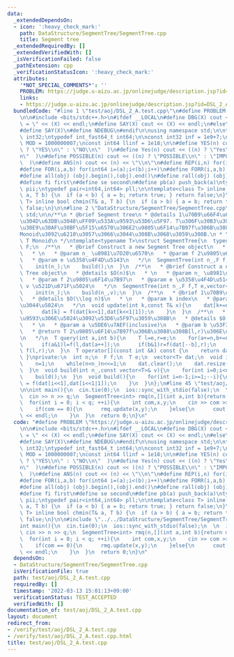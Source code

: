 ```yaml
---
data:
  _extendedDependsOn:
  - icon: ':heavy_check_mark:'
    path: DataStructure/SegmentTree/SegmentTree.cpp
    title: Segment tree
  _extendedRequiredBy: []
  _extendedVerifiedWith: []
  _isVerificationFailed: false
  _pathExtension: cpp
  _verificationStatusIcon: ':heavy_check_mark:'
  attributes:
    '*NOT_SPECIAL_COMMENTS*': ''
    PROBLEM: https://judge.u-aizu.ac.jp/onlinejudge/description.jsp?id=DSL_2_A
    links:
    - https://judge.u-aizu.ac.jp/onlinejudge/description.jsp?id=DSL_2_A
  bundledCode: "#line 1 \"test/aoj/DSL_2_A.test.cpp\"\n#define PROBLEM \"https://judge.u-aizu.ac.jp/onlinejudge/description.jsp?id=DSL_2_A\"\
    \n\n#include <bits/stdc++.h>\n#ifdef __LOCAL\n#define DBG(X) cout << #X << \"\
    \ = \" << (X) << endl;\n#define SAY(X) cout << (X) << endl;\n#else\n#define DBG(X)\n\
    #define SAY(X)\n#define NDEBUG\n#endif\n\nusing namespace std;\n\ntypedef int_fast32_t\
    \ int32;\ntypedef int_fast64_t int64;\n\nconst int32 inf = 1e9+7;\nconst int32\
    \ MOD = 1000000007;\nconst int64 llinf = 1e18;\n\n#define YES(n) cout << ((n)\
    \ ? \"YES\\n\" : \"NO\\n\"  )\n#define Yes(n) cout << ((n) ? \"Yes\\n\" : \"No\\\
    n\"  )\n#define POSSIBLE(n) cout << ((n) ? \"POSSIBLE\\n\" : \"IMPOSSIBLE\\n\"\
    \  )\n#define ANS(n) cout << (n) << \"\\n\"\n#define REP(i,n) for(int64 i=0;i<(n);++i)\n\
    #define FOR(i,a,b) for(int64 i=(a);i<(b);i++)\n#define FORR(i,a,b) for(int64 i=(a);i>=(b);i--)\n\
    #define all(obj) (obj).begin(),(obj).end()\n#define rall(obj) (obj).rbegin(),(obj).rend()\n\
    #define fi first\n#define se second\n#define pb(a) push_back(a)\ntypedef pair<int32,int32>\
    \ pii;\ntypedef pair<int64,int64> pll;\n\ntemplate<class T> inline bool chmax(T&\
    \ a, T b) {\n  if (a < b) { a = b; return true; } return false;\n}\ntemplate<class\
    \ T> inline bool chmin(T& a, T b) {\n  if (a > b) { a = b; return true; } return\
    \ false;\n}\n\n#line 2 \"DataStructure/SegmentTree/SegmentTree.cpp\"\nusing namespace\
    \ std;\n\n/**\n * @brief Segment tree\n * @details 1\u70B9\u66F4\u65B0\uFF08\u66F8\
    \u304D\u63DB\u3048\uFF09\u533A\u9593\u53D6\u5F97. T\u306F\u30B3\u30F3\u30B9\u30C8\
    \u30E9\u30AF\u30BF\u5F15\u6570\u306E2\u9805\u6F14\u7B97f\u306B\u3088\u3063\u3066\
    Monoid\u3092\u6210\u3057\u3066\u3044\u308B\u3068\u3059\u308B.\n * \n * @tparam\
    \ T Monoid\n */\ntemplate<typename T>\nstruct SegmentTree{\n  typedef function<T(T,T)>\
    \ F;\n  /**\n   * @brief Construct a new Segment Tree object\n   * @details $O(n)$\n\
    \   * \n   * @param n_ \u8981\u7D20\u6570\n   * @param f 2\u9805\u6F14\u7B97\n\
    \   * @param e \u5358\u4F4D\u5143\n   */\n  SegmentTree(int n_,F f,T e):f(f),e(e){\n\
    \    init(n_);\n    build();\n  }\n  /**\n   * @brief Construct a new Segment\
    \ Tree object\n   * @details $O(n)$\n   * \n   * @param n_ \u8981\u7D20\u6570\n\
    \   * @param f 2\u9805\u6F14\u7B97\n   * @param e \u5358\u4F4D\u5143\n   * @param\
    \ v \u521D\u671F\u5024\n   */\n  SegmentTree(int n_,F f,T e,vector<T>& v):f(f),e(e){\n\
    \    init(n_);\n    build(n_,v);\n  }\n  /**\n   * @brief 1\u70B9\u66F4\u65B0\n\
    \   * @details $O(\\log n)$\n   * \n   * @param k index\n   * @param x \u65B0\u3057\
    \u3044\u5024\n   */\n  void update(int k,const T& x){\n    dat[k+=n]=x;\n    while(k>>=1){\n\
    \      dat[k] = f(dat[k<<1],dat[k<<1|1]);\n    }\n  }\n  /**\n   * @brief \u533A\
    \u9593\u306E\u5024\u3092\u53D6\u5F97\u3059\u308B\n   * @details $O(\\log n)$\n\
    \   * \n   * @param a \u5DE6\u7AEF(inclusive)\n   * @param b \u53F3\u7AEF(exclusive)\n\
    \   * @return T 2\u9805\u6F14\u7B97f\u306B\u3088\u308B[l,r)\u306E\u533A\u9593\u548C\
    \n   */\n  T query(int a,int b){\n    T l=e,r=e;\n    for(a+=n,b+=n;a<b;a>>=1,b>>=1){\n\
    \      if(a&1)l=f(l,dat[a++]);\n      if(b&1)r=f(dat[--b],r);\n    }\n    return\
    \ f(l,r);\n  }\n  T operator[](const int &k) const {\n    return dat[n+k];\n \
    \ }\nprivate:\n  int n;\n  F f;\n  T e;\n  vector<T> dat;\n  void init(int n_){\n\
    \    n=1;\n    while(n<n_)n<<=1;\n    dat.clear();\n    dat.resize(n<<1, e);\n\
    \  }\n  void build(int n_,const vector<T>& v){\n    for(int i=0;i<n_;++i)dat[n+i]=v[i];\n\
    \    build();\n  }\n  void build(){\n    for(int i=n-1;i>=1;--i){\n      dat[i]\
    \ = f(dat[i<<1],dat[i<<1|1]);\n    }\n  }\n};\n#line 45 \"test/aoj/DSL_2_A.test.cpp\"\
    \n\nint main(){\n  cin.tie(0);\n  ios::sync_with_stdio(false);\n  \n  int n,q;\n\
    \  cin >> n >> q;\n  SegmentTree<int> rmq(n,[](int a,int b){return min(a,b);},INT_MAX);\n\
    \  for(int i = 0; i < q; ++i){\n    int com,x,y;\n    cin >> com >> x >> y;\n\
    \    if(com == 0){\n      rmq.update(x,y);\n    }else{\n      cout << rmq.query(x,y+1)\
    \ << endl;\n    }\n  }\n  return 0;\n}\n"
  code: "#define PROBLEM \"https://judge.u-aizu.ac.jp/onlinejudge/description.jsp?id=DSL_2_A\"\
    \n\n#include <bits/stdc++.h>\n#ifdef __LOCAL\n#define DBG(X) cout << #X << \"\
    \ = \" << (X) << endl;\n#define SAY(X) cout << (X) << endl;\n#else\n#define DBG(X)\n\
    #define SAY(X)\n#define NDEBUG\n#endif\n\nusing namespace std;\n\ntypedef int_fast32_t\
    \ int32;\ntypedef int_fast64_t int64;\n\nconst int32 inf = 1e9+7;\nconst int32\
    \ MOD = 1000000007;\nconst int64 llinf = 1e18;\n\n#define YES(n) cout << ((n)\
    \ ? \"YES\\n\" : \"NO\\n\"  )\n#define Yes(n) cout << ((n) ? \"Yes\\n\" : \"No\\\
    n\"  )\n#define POSSIBLE(n) cout << ((n) ? \"POSSIBLE\\n\" : \"IMPOSSIBLE\\n\"\
    \  )\n#define ANS(n) cout << (n) << \"\\n\"\n#define REP(i,n) for(int64 i=0;i<(n);++i)\n\
    #define FOR(i,a,b) for(int64 i=(a);i<(b);i++)\n#define FORR(i,a,b) for(int64 i=(a);i>=(b);i--)\n\
    #define all(obj) (obj).begin(),(obj).end()\n#define rall(obj) (obj).rbegin(),(obj).rend()\n\
    #define fi first\n#define se second\n#define pb(a) push_back(a)\ntypedef pair<int32,int32>\
    \ pii;\ntypedef pair<int64,int64> pll;\n\ntemplate<class T> inline bool chmax(T&\
    \ a, T b) {\n  if (a < b) { a = b; return true; } return false;\n}\ntemplate<class\
    \ T> inline bool chmin(T& a, T b) {\n  if (a > b) { a = b; return true; } return\
    \ false;\n}\n\n#include \"../../DataStructure/SegmentTree/SegmentTree.cpp\"\n\n\
    int main(){\n  cin.tie(0);\n  ios::sync_with_stdio(false);\n  \n  int n,q;\n \
    \ cin >> n >> q;\n  SegmentTree<int> rmq(n,[](int a,int b){return min(a,b);},INT_MAX);\n\
    \  for(int i = 0; i < q; ++i){\n    int com,x,y;\n    cin >> com >> x >> y;\n\
    \    if(com == 0){\n      rmq.update(x,y);\n    }else{\n      cout << rmq.query(x,y+1)\
    \ << endl;\n    }\n  }\n  return 0;\n}\n"
  dependsOn:
  - DataStructure/SegmentTree/SegmentTree.cpp
  isVerificationFile: true
  path: test/aoj/DSL_2_A.test.cpp
  requiredBy: []
  timestamp: '2022-03-13 15:01:13+09:00'
  verificationStatus: TEST_ACCEPTED
  verifiedWith: []
documentation_of: test/aoj/DSL_2_A.test.cpp
layout: document
redirect_from:
- /verify/test/aoj/DSL_2_A.test.cpp
- /verify/test/aoj/DSL_2_A.test.cpp.html
title: test/aoj/DSL_2_A.test.cpp
---
```

